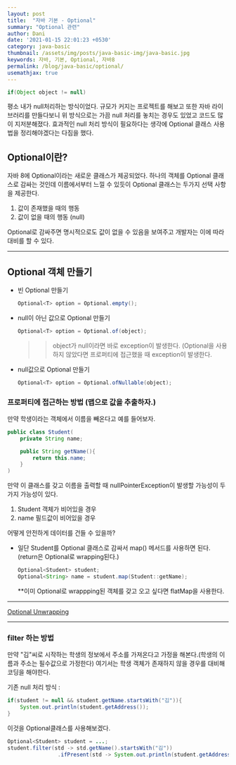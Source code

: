 ```yaml
---
layout: post
title:  "자바 기본 - Optional"
summary: "Optional 관련"
author: Dani
date: '2021-01-15 22:01:23 +0530'
category: java-basic
thumbnail: /assets/img/posts/java-basic-img/java-basic.jpg
keywords: 자바, 기본, Optional, 자바8
permalink: /blog/java-basic/optional/
usemathjax: true
---
```

```java
if(Object object != null)
```

평소 내가 null처리하는 방식이었다. 규모가 커지는 프로젝트를 해보고 또한 자바 라이브러리를 만들다보니 위 방식으로는 가끔 null 처리를 놓치는 경우도 있었고 코드도 많이 지저분해졌다. 효과적인 null 처리 방식이 필요하다는 생각에 Optional 클래스 사용법을 정리해야겠다는 다짐을 했다.

## Optional이란?

자바 8에 Optional이라는 새로운 클래스가 제공되었다. 하나의 객체를 Optional 클래스로 감싸는 것인데 이름에서부터 느낄 수 있듯이 Optional 클래스는 두가지 선택 사항을 제공한다.

1. 값이 존재했을 때의 행동
2. 값이 없을 때의 행동 (null)

Optional로 감싸주면 명시적으로도 값이 없을 수 있음을 보여주고 개발자는 이에 따라 대비를 할 수 있다.

---

## Optional 객체 만들기

- 빈 Optional 만들기

    ```java
    Optional<T> option = Optional.empty();
    ```

- null이 아닌 값으로 Optional 만들기

    ```java
    Optional<T> option = Optional.of(object);
    ```

    >> object가 null이라면 바로 exception이 발생한다. (Optional을 사용하지 않았다면 프로퍼티에 접근했을 때 exception이 발생한다.

- null값으로 Optional 만들기

    ```java
    Optional<T> option = Optional.ofNullable(object);
    ```

### 프로퍼티에 접근하는 방법 (맵으로 값을 추출하자.)

만약 학생이라는 객체에서 이름을 빼온다고 예를 들어보자.

```java
public class Student(
	private String name;

	public String getName(){
		return this.name;
	}
)
```

만약 이 클래스를 갖고 이름을 출력할 때 nullPointerException이 발생할 가능성이 두가지 가능성이 있다.

1. Student 객체가 비어있을 경우
2. name 필드값이 비어있을 경우

어떻게 안전하게 데이터를 건들 수 있을까?

- 일단 Student를 Optional 클래스로 감싸서 map() 메서드를 사용하면 된다. (return은 Optional로 wrapping된다.)

    ```java
    Optional<Student> student;
    Optional<String> name = student.map(Student::getName);
    ```

    **이미 Optional로 wrappping된 객체를 갖고 오고 싶다면 flatMap을 사용한다.

---

[Optional Unwrapping](https://www.notion.so/dfc1e185e6fc4f579d0996c7737f4067)

---

### filter 하는 방법

만약 "김"씨로 시작하는 학생의 정보에서 주소를 가져온다고 가정을 해본다.(학생의 이름과 주소는 필수값으로 가정한다) 여기서는 학생 객체가 존재하지 않을 경우를 대비해 코딩을 해야한다.

기존 null 처리 방식 :

```java
if(student != null && student.getName.startsWith("김")){
	System.out.println(student.getAddress());
}
```

이것을 Optional클래스를 사용해보겠다.

```java
Optional<Student> student = ...;
student.filter(std -> std.getName().startsWith("김"))
				.ifPresent(std -> System.out.println(student.getAddress());
```